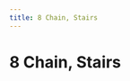 ```yaml
---
title: 8 Chain, Stairs
---
```

# 8 Chain, Stairs
<ClientOnly>
<AssetLoader :reloadOnce="true" />
<GameSlides :jsonFileToLoad="'stairs/8chain_a.json'" :useRandomSeed="false" :useManualData="false" :replay="true"></GameSlides>

</ClientOnly>